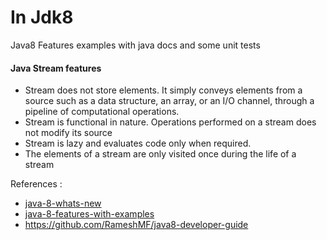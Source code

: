 # In Jdk8
Java8 Features examples with java docs and some unit tests

#### Java Stream features
- Stream does not store elements. It simply conveys elements from a source such as a data structure, an array, or an I/O channel, through a pipeline of computational operations.
- Stream is functional in nature. Operations performed on a stream does not modify its source
- Stream is lazy and evaluates code only when required.
- The elements of a stream are only visited once during the life of a stream

References : 
- [java-8-whats-new](http://www.oracle.com/technetwork/java/javase/8-whats-new-2157071.html)
- [java-8-features-with-examples](https://www.journaldev.com/2389/java-8-features-with-examples/)
- https://github.com/RameshMF/java8-developer-guide
